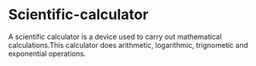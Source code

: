 # Scientific-calculator
A scientific calculator is a device used to carry out mathematical calculations.This calculator does arithmetic, logarithmic, trignometic and exponential operations.
